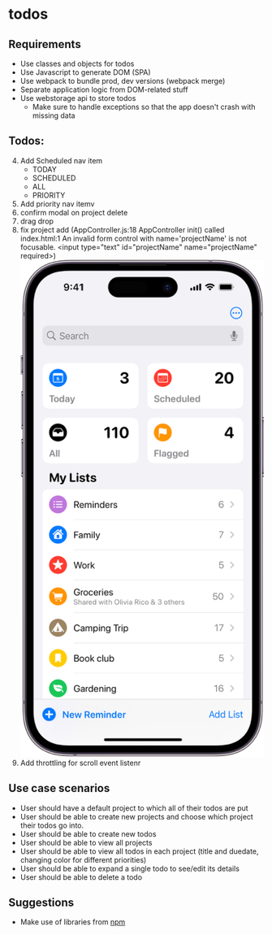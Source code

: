 # todos

## Requirements

- Use classes and objects for todos
- Use Javascript to generate DOM (SPA)
- Use webpack to bundle prod, dev versions (webpack merge)
- Separate application logic from DOM-related stuff
- Use webstorage api to store todos
  - Make sure to handle exceptions so that the app doesn't crash with missing data

## Todos:

4. Add Scheduled nav item
   - TODAY
   - SCHEDULED
   - ALL
   - PRIORITY
5. Add priority nav itemv
6. confirm modal on project delete
7. drag drop
8. fix project add (AppController.js:18 AppController init() called
   index.html:1 An invalid form control with name='projectName' is not focusable. <input type=​"text" id=​"projectName" name=​"projectName" required>​)
   ![alt text](image-1.png)
9. Add throttling for scroll event listenr

## Use case scenarios

- User should have a default project to which all of their todos are put
- User should be able to create new projects and choose which project their todos go into.
- User should be able to create new todos
- User should be able to view all projects
- User should be able to view all todos in each project (title and duedate, changing color for different priorities)
- User should be able to expand a single todo to see/edit its details
- User should be able to delete a todo

## Suggestions

- Make use of libraries from [npm](https://github.com/date-fns/date-fns)
